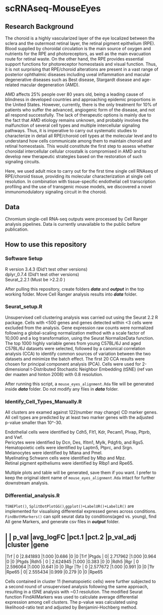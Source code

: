 # scRNAseq-MouseEyes

## Research Background
The choroid is a highly vascularized layer of the eye localized between the sclera and the outermost retinal layer, the retinal pigment epithelium (RPE). Blood supplied by choroidal circulation is the main source of oxygen and nutrients for the RPE and photoreceptors, as well as the main evacuation route for retinal waste. On the other hand, the RPE provides essential support functions for photoreceptor homeostasis and visual function. Thus, it is not surprising that RPE/choroid alterations are present in a vast range of posterior ophthalmic diseases including uveal inflammation and macular degenerative diseases such as Best disease, Stargardt disease and age-related macular degeneration (AMD).

AMD affects 25% people over 80 years old, being a leading cause of blindness in developed countries and approaching epidemic proportions in the United States. However, currently, there is the only treatment for 10% of patients who suffer the advanced, angiogenic form of the disease, and not all respond successfully. The lack of therapeutic options is mainly due to the fact that AMD etiology remains unknown, and probably involves the malfunction of several cell types and multiple intercellular signaling pathways. Thus, it is imperative to carry out systematic studies to characterize in detail all RPE/choroid cell types at the molecular level and to understand how cells communicate among them to maintain choroid and retinal homeostasis. This would constitute the first step to assess whether choroidal intercellular cellular crosstalk is compromised in AMD and to develop new therapeutic strategies based on the restoration of such signaling circuits.

Here, we used adult mice to carry out for the first time single cell RNAseq of RPE/choroid tissue, providing its molecular characterization at single cell resolution. In combination with tissue-specific endothelial cell transcription profiling and the use of transgenic mouse models, we discovered a novel immunomodulatory signaling circuit in the choroid.

## Data
Chromium single-cell RNA-seq outputs were processed by Cell Ranger analysis pipelines. Data is currently unavailable to the public before publication.

## How to use this repository

### Software Setup
R version 3.4.3 (Did't test other versions)<br />
dplyr_0.7.4 (Did't test other versions)<br />
Seurat_2.2.1 (Must be >2.2.0 )<br />

After pulling this repository, create folders **_data_** and **_output_** in the top working folder.
Move Cell Ranger analysis results into **_data_** folder.

### Seurat_setup.R
Unsupervised cell clustering analysis was carried out using the Seurat 2.2 R package. Cells with <500 genes and genes detected within <3 cells were excluded from the analysis. Gene expression raw counts were normalized following a global-scaling normalization method with a scale factor of 10,000 and a log transformation, using the Seurat NormalizeData function. The top 1000 highly variable genes from young C57BL/6J and aged C57BL/6J datasets were selected, followed by a canonical correlation analysis (CCA) to identify common sources of variation between the two datasets and minimize the batch effect. The first 20 CCA results were chosen for principal component analysis (PCA). Cells were used for 2-dimensional t-Distributed Stochastic Neighbor Embedding (tSNE) (ref van der maaten and hinton 2008) with 0.8 resolution.

 After running this script, a `mouse_eyes_alignment.Rda` file will be generated inside **_data_** folder.
 Do not modify any files in **_data_** folder.
 
 
### Identify_Cell_Types_Manually.R
All clusters are examed against 122(number may change) CD marker genes.
All cell types are predicted by at least two marker genes with the adjusted p-value smaller than 10^-30.

Endothelial cells were identified by Cdh5, Flt1, Kdr, Pecam1, Plvap, Ptprb, and Vwf.<br />
Pericytes were identified by Dcn, Des, Ifitm1, Mylk, Pdgfrb, and Rgs5.<br />
Hematopoietic cells were identified by Laptm5, Ptprc, and Srgn.<br />
Melanocytes were identified by Mlana and Pmel.<br />
Myelinating Schwann cells were identified by Mbp and Mpz.<br />
Retinal pigment epitheliums were identified by Rlbp1 and Rpe65.<br />

Multiple plots and table will be generated, save them if you want. I prefer to keep the original ident name of `mouse_eyes_alignment.Rda` intact for further downstream analysis.

### Differential_analysis.R
`TSNEPlot()`, `SplitDotPlotGG()`,`ggplot()+LabelUR()+LabelLR()` are implemented for visualising differential expressed genes across conditions.
`FindBothMarkers()` can split seurat data by conditions(aged vs. young), find All gene Markers, and generate csv files in **_output_** folder.

|      | p_val |avg_logFC |pct.1 |pct.2 |p_val_adj |cluster  |gene
-----------------------------------------------------------------
|Trf   |  0  |2.841893 |1.000 |0.686         |0       |0   |Trf
|Ptgds |    0|  2.717962 |1.000 |0.964         |0       |0 |Ptgds
|Rdh5  |   0 | 2.624945 |1.000 |0.383         |0       |0  |Rdh5
|Rgr   |  0  |2.596064 |1.000 |0.641         |0       |0   |Rgr
|Ttr   |  0  |2.577672 |1.000 |0.991         |0       |0   |Ttr
|Rpe65 |    0|  2.555434 |0.999 |0.279         |0       |0 |Rpe65




Cells contained in cluster 11 (hematopoietic cells) were further subjected to a second round of unsupervised analysis following the same approach, resulting in a tSNE analysis with ~0.1 resolution. The modified Seurat function FindAllMarkers was used to calculate average differential expression among cell clusters. The p-value was calculated using likelihood-ratio test and adjusted by Benjamini-Hochberg method.
